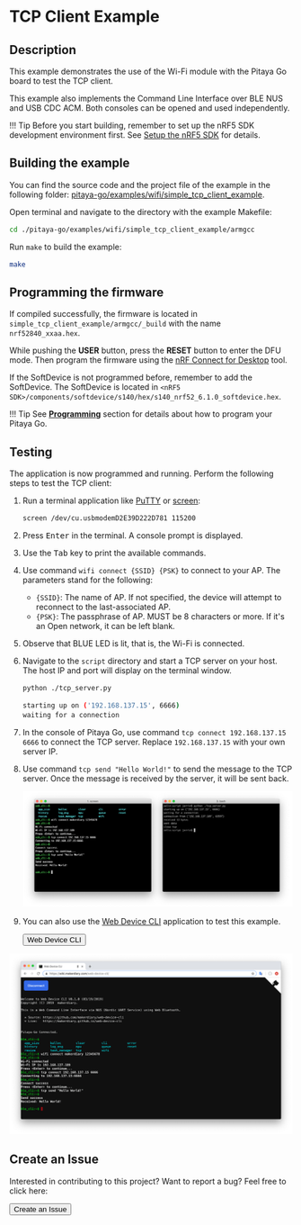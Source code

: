 # TCP Client Example

## Description

This example demonstrates the use of the Wi-Fi module with the Pitaya Go board to test the TCP client.

This example also implements the Command Line Interface over BLE NUS and USB CDC ACM. Both consoles can be opened and used independently.

!!! Tip
	Before you start building, remember to set up the nRF5 SDK development environment first. See [Setup the nRF5 SDK](../../nrf5-sdk/setup-the-nrf5-sdk.md) for details.

## Building the example

You can find the source code and the project file of the example in the following folder: [pitaya-go/examples/wifi/simple_tcp_client_example](https://github.com/makerdiary/pitaya-go/tree/master/examples/wifi/simple_tcp_client_example).

Open terminal and navigate to the directory with the example Makefile:

``` sh
cd ./pitaya-go/examples/wifi/simple_tcp_client_example/armgcc
```

Run `make` to build the example:

``` sh
make
```

## Programming the firmware

If compiled successfully, the firmware is located in `simple_tcp_client_example/armgcc/_build` with the name `nrf52840_xxaa.hex`.

While pushing the **USER** button, press the **RESET** button to enter the DFU mode. Then program the firmware using the [nRF Connect for Desktop](https://www.nordicsemi.com/Software-and-Tools/Development-Tools/nRF-Connect-for-desktop) tool.

If the SoftDevice is not programmed before, remember to add the SoftDevice. The SoftDevice is located in `<nRF5 SDK>/components/softdevice/s140/hex/s140_nrf52_6.1.0_softdevice.hex`.

!!! Tip
	See **[Programming](../../programming.md)** section for details about how to program your Pitaya Go.

## Testing

The application is now programmed and running. Perform the following steps to test the TCP client:

1. Run a terminal application like [PuTTY](https://www.chiark.greenend.org.uk/~sgtatham/putty/) or [screen](https://www.gnu.org/software/screen/manual/screen.html):

	``` sh
	screen /dev/cu.usbmodemD2E39D222D781 115200
	```

2. Press <kbd>Enter</kbd> in the terminal. A console prompt is displayed.

3. Use the <kbd>Tab</kbd> key to print the available commands.

4. Use command `wifi connect {SSID} {PSK}` to connect to your AP. The parameters stand for the following:

	* `{SSID}`: The name of AP. If not specified, the device will attempt to reconnect to the last-associated AP.
	* `{PSK}`: The passphrase of AP. MUST be 8 characters or more. If it's an Open network, it can be left blank.

5. Observe that BLUE LED is lit, that is, the Wi-Fi is connected.

6. Navigate to the `script` directory and start a TCP server on your host. The host IP and port will display on the terminal window.

	```sh
	python ./tcp_server.py
	```
	``` sh
	starting up on ('192.168.137.15', 6666)
	waiting for a connection
	```

7. In the console of Pitaya Go, use command `tcp connect 192.168.137.15 6666` to connect the TCP server. Replace `192.168.137.15` with your own server IP.

8. Use command `tcp send "Hello World!"` to send the message to the TCP server. Once the message is received by the server, it will be sent back.

	[![](assets/images/tcp-client-example-terminal.png)](assets/images/tcp-client-example-terminal.png)

9. You can also use the [Web Device CLI](https://wiki.makerdiary.com/web-device-cli/) application to test this example.

	<a href="https://wiki.makerdiary.com/web-device-cli/" target="_blank"><button data-md-color-primary="marsala">Web Device CLI</button></a>

[![](assets/images/tcp-client-example-web.png)](assets/images/tcp-client-example-web.png)

## Create an Issue

Interested in contributing to this project? Want to report a bug? Feel free to click here:

<a href="https://github.com/makerdiary/pitaya-go/issues/new"><button data-md-color-primary="marsala"><i class="fa fa-github"></i> Create an Issue</button></a>

